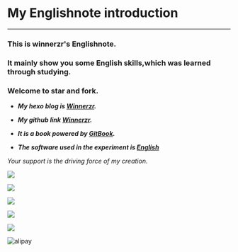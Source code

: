 # My Englishnote introduction

------
### This is winnerzr's Englishnote.

### It mainly show you some English skills,which was learned through studying.

### Welcome to star and fork.

- ***My hexo blog is [Winnerzr](https://zr001.gitee.io/zr001/).***

- ***My github link [Winnerzr](https://github.com/WINNERZR01).***

- ***It is a book powered by [GitBook](https://github.com/GitbookIO/gitbook).***

- ***The software used in the experiment is [English ](https://www.youtube.com/)***

*Your support is the driving force of my creation.*

![](https://img.shields.io/badge/%E5%BE%AE%E4%BF%A1%E5%85%AC%E4%BC%97%E5%8F%B7-%E7%AC%91%E8%95%8A%E7%A7%91%E6%8A%80-brightgreen)

![](https://gitee.com/zr001/writeimges/raw/master/img/WeChatgzh.jpg)

![](https://img.shields.io/badge/%E5%BE%AE%E4%BF%A1-%E6%94%AF%E4%BB%98-blue)

![](https://gitee.com/zr001/writeimges/raw/master/img/wechat.gif)

![](https://img.shields.io/badge/%E6%94%AF%E4%BB%98%E5%AE%9D-%E6%94%AF%E4%BB%98-blue)

![alipay](https://gitee.com/zr001/my-picture-bed/raw/master/alipay.gif)
